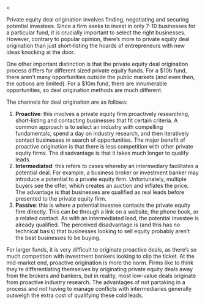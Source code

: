 <<p>Private equity deal origination involves finding, negotiating and securing potential investees. Since a firm seeks to invest in only 7-10 businesses for a particular fund, it is crucially important to select the right businesses. However, contrary to popular opinion, there&#8217;s more to private equity deal origination than just short-listing the hoards of entrepreneurs with new ideas knocking at the door.</p><p>One other important distinction is that the private equity deal origination process differs for different sized private equity funds. For a $10b fund, there aren&#8217;t many opportunities outside the public markets (and even then, the options are limited). For a $10m fund, there are innumerable opportunities, so deal origination methods are much different.</p><p>The channels for deal origination are as follows:</p><ol><li><strong>Proactive</strong>: this involves a private equity firm proactively researching, short-listing and contacting businesses that fit certain criteria. A common approach is to select an industry with compelling fundamentals, spend a day  on industry research, and then iteratively contact businesses in search of opportunities. The major benefit of proactive origination is that there is less competition with other private equity firms. The disadvantage is that it takes much longer to qualify leads.</li><li><strong>Intermediated</strong>: this refers to cases whereby an intermediary facilitates a potential deal. For example, a business broker or investment banker may introduce a potential to a private equity firm. Unfortunately, multiple buyers see the offer, which creates an auction and inflates the price. The advantage is that businesses are qualified as real leads before presented to the private equity firm.</li><li><strong>Passive</strong>: this is where a potential investee contacts the private equity firm directly. This can be through a link on a website, the phone book, or a related contact. As with an intermediated lead, the potential investee is already qualified. The perceived disadvantage is (and this has no technical basis) that businesses looking to sell equity probably aren&#8217;t the best businesses to be buying.</li></ol><p>For larger funds, it is very difficult to originate proactive deals, as there&#8217;s so much competition with investment bankers looking to clip the ticket. At the mid-market end, proactive origination is more the norm. Firms like to think they&#8217;re differentiating themselves by originating private equity deals away from the brokers and bankers, but in reality, most low-value deals originate from proactive industry research. The advantages of not partaking in a process and not having to manage conflicts with intermediaries generally outweigh the extra cost of qualifying these cold leads.</p>
